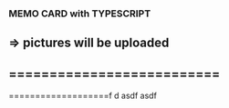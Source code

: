### MEMO CARD with TYPESCRIPT
=> pictures will be uploaded
--------------------------
==========================
-
===================f
d
asdf
asdf
